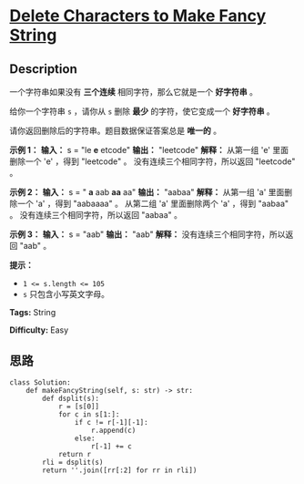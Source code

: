 # [Delete Characters to Make Fancy String][title]

## Description

一个字符串如果没有 **三个连续**  相同字符，那么它就是一个 **好字符串**  。

给你一个字符串 `s` ，请你从 `s` 删除  **最少**  的字符，使它变成一个 **好字符串** 。

请你返回删除后的字符串。题目数据保证答案总是 **唯一的** 。



**示例 1：**
            **输入：** s = "le **e** etcode"    **输出：** "leetcode"    **解释：**    从第一组 'e' 里面删除一个 'e' ，得到 "leetcode" 。    没有连续三个相同字符，所以返回 "leetcode" 。    

**示例 2：**
            **输入：** s = " **a** aab **aa** aa"    **输出：** "aabaa"    **解释：**    从第一组 'a' 里面删除一个 'a' ，得到 "aabaaaa" 。    从第二组 'a' 里面删除两个 'a' ，得到 "aabaa" 。    没有连续三个相同字符，所以返回 "aabaa" 。    

**示例 3：**
            **输入：** s = "aab"    **输出：** "aab"    **解释：** 没有连续三个相同字符，所以返回 "aab" 。    



**提示：**

  * `1 <= s.length <= 105`
  * `s` 只包含小写英文字母。


**Tags:** String

**Difficulty:** Easy

## 思路

``` python3
class Solution:
    def makeFancyString(self, s: str) -> str:
        def dsplit(s):
            r = [s[0]]
            for c in s[1:]:
                if c != r[-1][-1]:
                    r.append(c)
                else:
                    r[-1] += c
            return r
        rli = dsplit(s)
        return ''.join([rr[:2] for rr in rli])
```

[title]: https://leetcode-cn.com/problems/delete-characters-to-make-fancy-string

